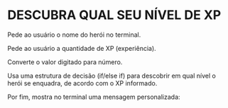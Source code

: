 <h1>DESCUBRA QUAL SEU NÍVEL DE XP</h1>
Pede ao usuário o nome do herói no terminal.

Pede ao usuário a quantidade de XP (experiência).

Converte o valor digitado para número.

Usa uma estrutura de decisão (if/else if) para descobrir em qual nível o herói se enquadra, de acordo com o XP informado.

Por fim, mostra no terminal uma mensagem personalizada:
